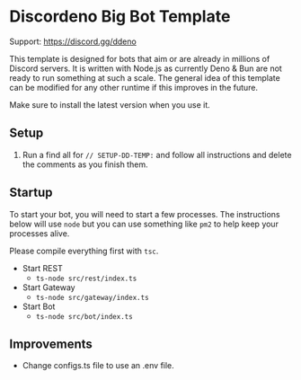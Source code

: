 # Discordeno Big Bot Template

Support: <https://discord.gg/ddeno>

This template is designed for bots that aim or are already in millions of Discord servers. It is written with Node.js as
currently Deno & Bun are not ready to run something at such a scale. The general idea of this template can be modified
for any other runtime if this improves in the future.

Make sure to install the latest version when you use it.

## Setup

1. Run a find all for `// SETUP-DD-TEMP:` and follow all instructions and delete the comments as you finish them.

## Startup

To start your bot, you will need to start a few processes. The instructions below will use `node` but you can use
something like `pm2` to help keep your processes alive.

Please compile everything first with `tsc`.

- Start REST
  - `ts-node src/rest/index.ts`
- Start Gateway
  - `ts-node src/gateway/index.ts`
- Start Bot
  - `ts-node src/bot/index.ts`

## Improvements

- Change configs.ts file to use an .env file.
